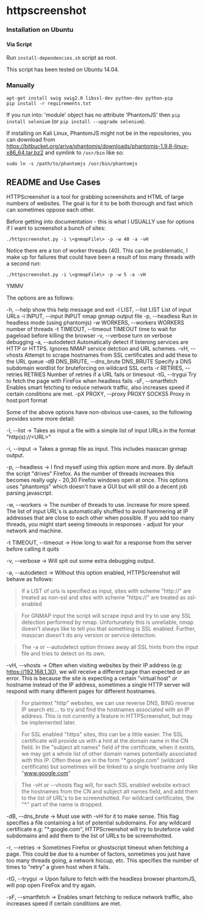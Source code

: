 # httpscreenshot

### Installation on Ubuntu

#### Via Script

Run `install-dependencies.sh` script as root.

This script has been tested on Ubuntu 14.04.

### Manually

    apt-get install swig swig2.0 libssl-dev python-dev python-pip
    pip install -r requirements.txt

If you run into: 'module' object has no attribute 'PhantomJS' then `pip install selenium` (or `pip install --upgrade selenium`).


If installing on Kali Linux, PhantomJS might not be in the repositories, you can download from https://bitbucket.org/ariya/phantomjs/downloads/phantomjs-1.9.8-linux-x86_64.tar.bz2 and symlink to `/usr/bin` like so:

    sudo ln -s /path/to/phantomjs /usr/bin/phantomjs

## README and Use Cases

HTTPScreenshot is a tool for grabbing screenshots and HTML of large numbers of websites. The goal is for it to be both thorough and fast which can sometimes oppose each other.

Before getting into documentation - this is what I USUALLY use for options if I want to screenshot a bunch of sites:

    ./httpscreenshot.py -i \<gnmapFile\> -p -w 40 -a -vH

Notice there are a ton of worker threads (40). This can be problematic, I make up for failures that could have been a result of too many threads with a second run:

    ./httpscreenshot.py -i \<gnmapFile\> -p -w 5 -a -vH

YMMV

The options are as follows:

  -h, --help            show this help message and exit
  -l LIST, --list LIST  List of input URLs
  -i INPUT, --input INPUT
                        nmap gnmap output file
  -p, --headless        Run in headless mode (using phantomjs)
  -w WORKERS, --workers WORKERS
                        number of threads
  -t TIMEOUT, --timeout TIMEOUT
                        time to wait for pageload before killing the browser
  -v, --verbose         turn on verbose debugging
  -a, --autodetect      Automatically detect if listening services are HTTP or
                        HTTPS. Ignores NMAP service detction and URL schemes.
  -vH, --vhosts         Attempt to scrape hostnames from SSL certificates and
                        add these to the URL queue
  -dB DNS_BRUTE, --dns_brute DNS_BRUTE
                        Specify a DNS subdomain wordlist for bruteforcing on
                        wildcard SSL certs
  -r RETRIES, --retries RETRIES
                        Number of retries if a URL fails or timesout
  -tG, --trygui         Try to fetch the page with FireFox when headless fails
  -sF, --smartfetch     Enables smart fetching to reduce network traffic, also
                        increases speed if certain conditions are met.
  -pX PROXY, --proxy PROXY
                        SOCKS5 Proxy in host:port format
 

Some of the above options have non-obvious use-cases, so the following provides some more detail:

-l, --list -> Takes as input a file with a simple list of input URLs in the format "http(s)://\<URL\>"

-i, --input -> Takes a gnmap file as input. This includes masscan gnmap output.

-p, --headless -> I find myself using this option more and more. By default the script "drives" Firefox. As the number of threads increases this becomes really ugly - 20,30 Firefox windows open at once. This options uses "phantomjs" which doesn't have a GUI but will still do a decent job parsing javascript.

-w, --workers -> The number of threads to use. Increase for more speed. The list of input URL's is automatically shuffled to avoid hammering at IP addresses that are close to each other when possible. If you add too many threads, you might start seeing timeouts in responses - adjust for your network and machine.

-t TIMEOUT, --timeout -> How long to wait for a response from the server before calling it quits

-v, --verbose -> Will spit out some extra debugging output.

-a, --autodetect -> Without this option enabled, HTTPScreenshot will behave as follows:
    
> If a LIST of urls is specified as input, sites with scheme "http://" are treated as non-ssl and sites with scheme "https://" are treated as ssl-enabled

> For GNMAP input the script will scrape input and try to use any SSL detection performed by nmap. Unfortunately this is unreliable, nmap doesn't always like to tell you that something is SSL enabled. Further, masscan doesn't do any version or service detection.

> The -a or --autodetect option throws away all SSL hints from the input file and tries to detect on its own.

-vH, --vhosts -> Often when visiting websites by their IP address (e.g: https://192.168.1.30), we will receive a different page than expected or an error. This is because the site is expecting a certain "virtual host" or hostname instead of the IP address, sometimes a single HTTP server will respond with many different pages for different hostnames.

> For plaintext "http" websites, we can use reverse DNS, BING reverse IP search etc... to try and find the hostnames associated with an IP address. This is not currently a feature in HTTPScreenshot, but may be implemented later.

> For SSL enabled "https" sites, this can be a little easier. The SSL certificate will provide us with a hint at the domain name in the CN field. In the "subject alt names" field of the certificate, when it exists, we may get a whole list of other domain names potentially associated with this IP. Often these are in the form "\*.google.com" (wildcard certificate) but sometimes will be linked to a single hostname only like "www.google.com"

> The -vH or --vhosts flag will, for each SSL enabled website extract the hostnames from the CN and subject alt names field, and add them to the list of URL's to be screenshotted. For wildcard certificates, the "\*." part of the name is dropped.

-dB, --dns_brute -> Must use with -vH for it to make sense. This flag specifies a file containing a list of potential subdomains. For any wildcard certificate e.g: "\*.google.com", HTTPScreenshot will try to bruteforce valid subdomains and add them to the list of URLs to be screenshotted.

-r, --retries -> Sometimes Firefox or ghostscript timeout when fetching a page. This could be due to a number of factors, sometimes you just have too many threads going, a network hiccup, etc. This specifies the number of times to "retry" a given host when it fails.

-tG, --trygui -> Upon failure to fetch with the headless browser phantomJS, will pop open FireFox and try again.

-sF, --smartfetch -> Enables smart fetching to reduce network traffic, also increases speed if certain conditions are met.

